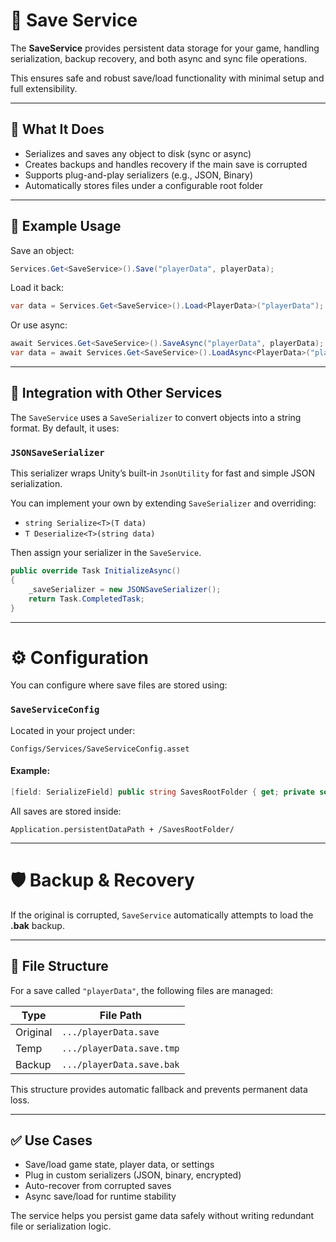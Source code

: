 # 💾 Save Service

The **SaveService** provides persistent data storage for your game, handling serialization, backup recovery, and both async and sync file operations.

This ensures safe and robust save/load functionality with minimal setup and full extensibility.

---

## 🔧 What It Does

- Serializes and saves any object to disk (sync or async)
- Creates backups and handles recovery if the main save is corrupted
- Supports plug-and-play serializers (e.g., JSON, Binary)
- Automatically stores files under a configurable root folder

---

## 🧪 Example Usage

Save an object:

```csharp
Services.Get<SaveService>().Save("playerData", playerData);
```

Load it back:

```csharp
var data = Services.Get<SaveService>().Load<PlayerData>("playerData");
```

Or use async:

```csharp
await Services.Get<SaveService>().SaveAsync("playerData", playerData);
var data = await Services.Get<SaveService>().LoadAsync<PlayerData>("playerData");
```

---

## 🔄 Integration with Other Services

The `SaveService` uses a `SaveSerializer` to convert objects into a string format. By default, it uses:

### `JSONSaveSerializer`

This serializer wraps Unity’s built-in `JsonUtility` for fast and simple JSON serialization.

You can implement your own by extending `SaveSerializer` and overriding:

- `string Serialize<T>(T data)`
- `T Deserialize<T>(string data)`

Then assign your serializer in the `SaveService`.

```csharp
public override Task InitializeAsync()
{
    _saveSerializer = new JSONSaveSerializer();
    return Task.CompletedTask;
}
```

---

# ⚙️ Configuration

You can configure where save files are stored using:

### `SaveServiceConfig`

Located in your project under:

```
Configs/Services/SaveServiceConfig.asset
```

#### Example:
```csharp
[field: SerializeField] public string SavesRootFolder { get; private set; } = "Saves/";
```

All saves are stored inside:
```
Application.persistentDataPath + /SavesRootFolder/
```

---

# 🛡️ Backup & Recovery

If the original is corrupted, `SaveService` automatically attempts to load the **.bak** backup.

---

## 📁 File Structure

For a save called `"playerData"`, the following files are managed:

| Type      | File Path                            |
|-----------|--------------------------------------|
| Original  | `.../playerData.save`                |
| Temp      | `.../playerData.save.tmp`            |
| Backup    | `.../playerData.save.bak`            |

This structure provides automatic fallback and prevents permanent data loss.

---

## ✅ Use Cases

- Save/load game state, player data, or settings
- Plug in custom serializers (JSON, binary, encrypted)
- Auto-recover from corrupted saves
- Async save/load for runtime stability

The service helps you persist game data safely without writing redundant file or serialization logic.
